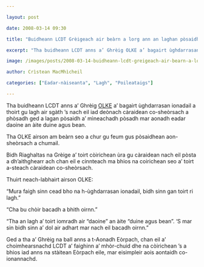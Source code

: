 ```yaml
---

layout: post

date: 2008-03-14 09:30

title: "Buidheann LCDT Grèigeach air beàrn a lorg ann an laghan pòsaidh"

excerpt: "Tha buidheann LCDT anns a’ Ghrèig OLKE a’ bagairt ùghdarrasan ionadail a thoirt gu lagh air sgàth ’s nach eil iad deònach càraidean co-sheòrsach a phòsadh ged a lagan pòsaidh a’ mìneachadh pòsadh mar aonadh eadar daoine an àite duine agus bean."

image: /images/posts/2008-03-14-buidheann-lcdt-greigeach-air-bearn-a-lorg-ann-an-laghan-posaidh.webp

author: Crìstean MacMhìcheil  

categories: ["Eadar-nàiseanta", "Lagh", "Poileataigs"]

---
```


Tha buidheann LCDT anns a’ Ghrèig [OLKE](http://www.olke.org/) a’ bagairt ùghdarrasan ionadail a thoirt gu lagh air sgàth ’s nach eil iad deònach càraidean co-sheòrsach a phòsadh ged a lagan pòsaidh a’ mìneachadh pòsadh mar aonadh eadar daoine an àite duine agus bean.

Tha OLKE airson am beàrn seo a chur gu feum gus pòsaidhean aon-sheòrsach a chumail.

Bidh Riaghaltas na Grèige a’ toirt còirichean ùra gu càraidean nach eil pòsta a dh’aithghearr ach chan eil e cinnteach ma bhios na coirichean seo a’ toirt a-steach càraidean co-sheòrsach.

Thuirt neach-labhairt airson OLKE:

“Mura faigh sinn cead bho na h-ùghdarrasan ionadail, bidh sinn gan toirt ri lagh.”

“Cha bu chòir bacadh a bhith oirnn.”

“Tha an lagh a’ toirt iomradh air “daoine” an àite “duine agus bean”. ‘S mar sin bidh sinn a’ dol air adhart mar nach eil bacadh oirnn.”

Ged a tha a’ Ghrèig na ball anns a t-Aonadh Eòrpach, chan eil a’ choimhearsnachd LCDT a’ faighinn a’ mhòr-chuid dhe na còirichean ’s a bhios iad anns na stàitean Eòrpach eile, mar eisimpleir aois aontaidh co-ionannachd.
